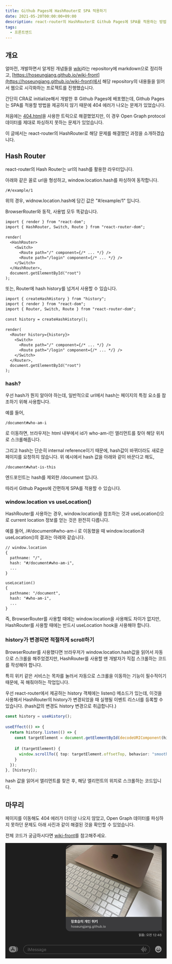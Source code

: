 ```yaml
---
title: Github Pages에 HashRouter로 SPA 적용하기
date: 2021-05-20T00:00:00+09:00
description: react-router의 HashRouter로 Github Pages에 SPA를 적용하는 방법을 소개합니다.
tags:
  - 프론트엔드
---
```


## 개요

얼마전, 개발하면서 알게된 개념들을 [wiki](https://github.com/hoseungme/wiki)라는 repository에 markdown으로 정리하고, [https://hoseungjang.github.io/wiki-front](https://hoseungjang.github.io/wiki-front)에서 해당 repository의 내용들을 읽어서 웹으로 시각화하는 프로젝트를 진행했습니다.

간단히 CRA로 initialize해서 개발한 후 Github Pages에 배포했는데, Github Pages는 SPA를 적용할 방법을 제공하지 않기 때문에 404 에러가 나오는 문제가 있었습니다.

처음에는 [404.html](https://github.com/rafgraph/spa-github-pages)을 사용한 트릭으로 해결했었지만, 이 경우 Open Graph protocol 데이터를 제대로 파싱하지 못하는 문제가 있었습니다.

이 글에서는 react-router의 HashRouter로 해당 문제를 해결했던 과정을 소개하겠습니다.

## Hash Router

react-router의 Hash Router는 url의 hash를 활용한 라우터입니다.

아래와 같은 꼴로 url을 형성하고, window.location.hash를 파싱하여 동작합니다.

```
/#/example/1
```

위의 경우, widnow.location.hash에 담긴 값은 "#/example/1" 입니다.

BrowserRouter와 동작, 사용법 모두 똑같습니다.

```tsx
import { render } from "react-dom";
import { HashRouter, Switch, Route } from "react-router-dom";

render(
  <HashRouter>
    <Switch>
      <Route path="/" component={/* ... */} />
      <Route path="/login" component={/* ... */} />
    </Switch>
  </HashRouter>,
  document.getElementById("root")
);
```

또는, Router에 hash history를 넘겨서 사용할 수 있습니다.

```tsx
import { createHashHistory } from "history";
import { render } from "react-dom";
import { Router, Switch, Route } from "react-router-dom";

const history = createHashHistory();

render(
  <Router history={history}>
    <Switch>
      <Route path="/" component={/* ... */} />
      <Route path="/login" component={/* ... */} />
    </Switch>
  </Router>,
  document.getElementById("root")
);
```

### hash?

우선 hash가 뭔지 알아야 하는데, 일반적으로 url에서 hash는 페이지의 특정 요소를 참조하기 위해 사용합니다.

예를 들어,

```
/document#who-am-i
```

로 이동하면, 브라우저는 html 내부에서 id가 who-am-i인 엘리먼트를 찾아 해당 위치로 스크롤해줍니다.

그리고 hash는 단순히 internal reference이기 때문에, hash값이 바뀌더라도 새로운 페이지를 요청하지 않습니다. 위 예시에서 hash 값을 아래와 같이 바꾼다고 해도,

```
/document#what-is-this
```

엔드포인트는 hash를 제외한 /document 입니다.

따라서 Github Pages에 간편하게 SPA를 적용할 수 있습니다.

### window.location vs useLocation()

HashRouter를 사용하는 경우, window.location을 참조하는 것과 useLocation()으로 current location 정보를 얻는 것은 완전히 다릅니다.

예를 들어, /#/document#who-am-i 로 이동했을 때 window.location과 useLocation()의 결과는 아래와 같습니다.

```
// window.location
{
  pathname: "/",
  hash: "#/document#who-am-i",
  ...
}
```

```
useLocation()
{
  pathname: "/document",
  hash: "#who-am-i",
  ...
}
```

즉, BrowserRouter를 사용할 때에는 window.location을 사용해도 차이가 없지만, HashRouter를 사용할 때에는 반드시 useLocation hook을 사용해야 합니다.

### history가 변경되면 적절하게 scroll하기

BrowserRouter를 사용했다면 브라우저가 window.location.hash값을 읽어서 자동으로 스크롤을 해주었겠지만, HashRouter를 사용할 땐 개발자가 직접 스크롤하는 코드를 작성해야 합니다.

특히 위키 같은 서비스는 목차를 눌러서 자동으로 스크롤을 이동하는 기능이 필수적이기 때문에, 꼭 해줘야하는 작업입니다.

우선 react-router에서 제공하는 history 객체에는 listen() 메소드가 있는데, 이것을 사용해서 HashRouter의 history가 변경되었을 때 실행될 이벤트 리스너를 등록할 수 있습니다. (hash값의 변경도 history 변경으로 취급합니다.)

```typescript
const history = useHistory();

useEffect(() => {
  return history.listen(() => {
    const targetElement = document.getElementById(decodeURIComponent(history.location.hash.slice(1)));

    if (targetElement) {
      window.scrollTo({ top: targetElement.offsetTop, behavior: "smooth" });
    }
  });
}, [history]);
```

hash 값을 읽어서 엘리먼트를 찾은 후, 해당 엘리먼트의 위치로 스크롤하는 코드입니다.

## 마무리

페이지를 이동해도 404 에러가 더이상 나오지 않았고, Open Graph 데이터를 파싱하지 못하던 문제도 아래 사진과 같이 해결된 것을 확인할 수 있었습니다.

전체 코드가 궁금하시다면 [wiki-front](https://github.com/hoseungme/wiki-front)를 참고해주세요.

![](./result.png)
